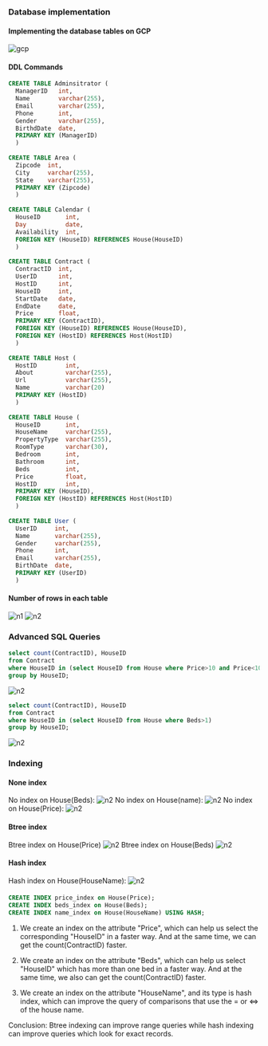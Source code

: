 ### Database implementation

#### Implementing the database tables on GCP
![gcp](./gcp.png)
#### DDL Commands 
```sql
CREATE TABLE Adminsitrator (
  ManagerID   int,
  Name        varchar(255),
  Email       varchar(255),
  Phone       int,
  Gender      varchar(255),
  BirthdDate  date,
  PRIMARY KEY (ManagerID)
  )
  
CREATE TABLE Area (
  Zipcode  int,
  City     varchar(255),
  State    varchar(255),
  PRIMARY KEY (Zipcode)
  )
  
CREATE TABLE Calendar (
  HouseID       int,
  Day           date,
  Availability  int,
  FOREIGN KEY (HouseID) REFERENCES House(HouseID)
  )
  
CREATE TABLE Contract (
  ContractID  int,
  UserID      int,
  HostID      int,
  HouseID     int,
  StartDate   date,
  EndDate     date,
  Price       float,
  PRIMARY KEY (ContractID),
  FOREIGN KEY (HouseID) REFERENCES House(HouseID),
  FOREIGN KEY (HostID) REFERENCES Host(HostID)
  )
  
CREATE TABLE Host (
  HostID        int,
  About         varchar(255),
  Url           varchar(255),
  Name          varchar(20)
  PRIMARY KEY (HostID)
  )
  
CREATE TABLE House (
  HouseID       int,
  HouseName     varchar(255),
  PropertyType  varchar(255),
  RoomType      varchar(30),
  Bedroom       int,
  Bathroom      int,
  Beds          int,
  Price         float,
  HostID        int,
  PRIMARY KEY (HouseID),
  FOREIGN KEY (HostID) REFERENCES Host(HostID)
  )
  
CREATE TABLE User (
  UserID     int,
  Name       varchar(255),
  Gender     varchar(255),
  Phone      int,
  Email      varchar(255),
  BirthDate  date,
  PRIMARY KEY (UserID)
  )
```
#### Number of rows in each table
![n1](./number1.png)
![n2](./number2.png)


### Advanced SQL Queries
```sql
select count(ContractID), HouseID  
from Contract 
where HouseID in (select HouseID from House where Price>10 and Price<100) 
group by HouseID;
```
![n2](./result1.png)

```sql
select count(ContractID), HouseID  
from Contract 
where HouseID in (select HouseID from House where Beds>1) 
group by HouseID;
```
![n2](./result2.png)

### Indexing
#### None index
No index on House(Beds):
![n2](./NoneIndexBeds.png)
No index on House(name):
![n2](./NoneIndexHashHousename.png)
No index on House(Price):
![n2](./NoneIndexPrice.png)

#### Btree index
Btree index on House(Price)
![n2](./4801666414399_.pic.jpg)
Btree index on House(Beds)
![n2](./4811666414440_.pic.jpg)

#### Hash index
Hash index on House(HouseName):
![n2](./HashIndex.png)
#### 
```sql
CREATE INDEX price_index on House(Price);
CREATE INDEX beds_index on House(Beds);
CREATE INDEX name_index on House(HouseName) USING HASH;
```
1. We create an index on the attribute "Price", which can help us select the corresponding "HouseID" in a faster way. And at the same time, we can get the count(ContractID) faster.

2. We create an index on the attribute "Beds", which can help us select "HouseID" which has more than one bed in a faster way. And at the same time, we also can get the count(ContractID) faster.

3. We create an index on the attribute "HouseName", and its type is hash index, which can improve the query of comparisons that use the = or <=> of the house name.


Conclusion: Btree indexing can improve range queries while hash indexing can improve queries which look for exact records.
